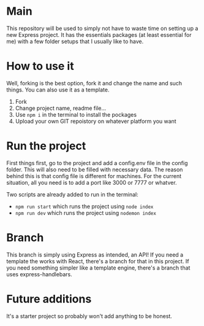 # Main

This repository will be used to simply not have to waste time on setting up a new Express project.
It has the essentials packages (at least essential for me) with a few folder setups that I usually like to have.

# How to use it

Well, forking is the best option, fork it and change the name and such things.
You can also use it as a template.

1. Fork
2. Change project name, readme file...
3. Use `npm i` in the terminal to install the pockages
4. Upload your own GIT repoistory on whatever platform you want

# Run the project

First things first, go to the project and add a config.env file in the config folder. This will also need to be filled with necessary data. The reason behind this is that config file is different for machines. For the current situation, all you need is to add a port like 3000 or 7777 or whatver.

Two scripts are already added to run in the terminal:

- `npm run start` which runs the project using `node index`
- `npm run dev` which runs the project using `nodemon index`

# Branch
This branch is simply using Express as intended, an API!
If you need a template the works with React, there's a branch for that in this project.
If you need something simpler like a template engine, there's a branch that uses express-handlebars.

# Future additions

It's a starter project so probably won't add anything to be honest.